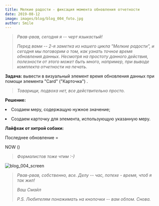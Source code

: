 ```yaml
---
title: Мелкие радости - фиксация момента обновления отчетности
date: 2019-08-12
image: images/blog/blog_004_foto.jpg
author: Smile
---
```


> *Рвав-рвав, сегодня я -- черт языкастый!*
>
> *Перед вами -- 2-я заметка из нашего цикла "Мелкие радости", и сегодня мы поговорим о том, как узнать точное время обновления данных. Несмотря на простоту данного действия, полезности от этого может быть много, например, при выводе комплекта отчетности на печать.*

**Задача:** вывести в визуальный элемент время обновления данных при помощи элемента "Card" ("Карточка") .

> *Товарищи, подвоха нет, все действительно просто.*

**Решение:**

**<li>** Создаем меру, содержащую нужное значение;

**<li>** Создаем карточку для элемента, использующую указанную меру.

**Лайфхак от хитрой собаки:** 

Последнее обновление = 

NOW ()


> *Формалистов тоже чтим :-)*


![blog_004_screen](https://kkadikin.ru/images/blog/blog_004_screen.jpg)


> *Рвав-рвав, собственно, все. Делу -- час, потехе - время, чтоб я так жил!*
>
> *Ваш Смайл*
>
> *P.S. Любителям понажимать на кнопочки -- вам облом. Снова.*
